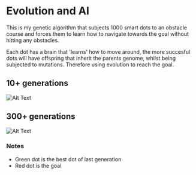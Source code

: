 # Evolution and AI
This is my genetic algorithm that subjects 1000 smart dots to an obstacle course and forces them to learn how to navigate towards the goal without hitting any obstacles. 

Each dot has a brain that 'learns' how to move around, the more succesful dots will have offspring that inherit the parents genome, whilst being subjected to mutations. Therefore using evolution to reach the goal.

## 10+ generations
![Alt Text](https://github.com/saladsnake/Evolutionary-smart-dots/raw/master/resources/10+.gif)


## 300+ generations
![Alt Text](https://github.com/saladsnake/Evolutionary-smart-dots/raw/master/resources/300+.gif)

### Notes
- Green dot is the best dot of last generation
- Red dot is the goal
